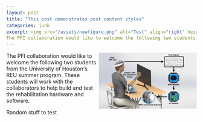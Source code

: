 ```yaml
---
layout: post
title: "This post demonstrates post content styles"
categories: junk
excerpt: <img src="/assets/newfigure.png" alt="Test" align="right" height="150" width="200" />
The PFI collaboration would like to welcome the following two students from the University of Houston's REU summer program. These students will work with the collaborators to help build and test the rehabilitation hardware and software.
---
```

<img src="/assets/newfigure.png" alt="Test" align="right"  />
The PFI collaboration would like to welcome the following two students from the University of Houston's REU summer program. These students will work with the collaborators to help build and test the rehabilitation hardware and software.

Random stuff to test
